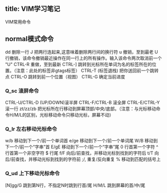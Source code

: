 title: VIM学习笔记
---
VIM常用命令
<!--more-->

## normal模式命令
dd  删除一行
J   把两行连起来,这意味着删除两行间的换行符
u   撤销，至到最老
U   行撤销，该命令撤销最近操作在同一行上的所有操作。输入该命令两次取消前一个 "U"
CTRL-R  重做，至到最新
CTRL-]  跳转到光标所在单词为名的标签所在的位置。（注意：此处的标签非gtags标签）
CTRL-T  (标签退栈) 把你送回前一个跳转点
CTRL-O  跳转到前一个位置（视图）
CTRL-G  确定当前进度

### Q_sc 滚屏命令
CTRL-U/CTRL-D  (UP/DOWN)滚半屏
CTRL-F/CTRL-B   滚全屏
CTRL-E/CTRL-Y   滚一行
zt/zz/zb  把光标所在行移动到屏幕顶部/中央/底部。（注意：与光标移动命令H/M/L的区别，光标移动命令只移动光标，屏幕不动）


### Q_lr 左右移动光标命令
w/b   移动到下一个/前一个单词首
e/ge    移动到下一个/前一个单词尾
W/B 移动到下一个/前一个“字串”首
E/gE    移动到下一个/前一个“字串”尾
0   行首第一个字符
^   行首第一个非空字符
$   行尾
f/F 向后/前查找，并移动光标到找到的字符后
t/T 向后/前查找，并移动光标到找到的字符前
;/, 重复/反向重复
%   移动到匹配的括号上

### Q_ud 上下移动光标命令
[N]gg/G 跳到第N行，不指定N时跳到行首/尾
H/M/L   跳到屏幕的首/中/尾
